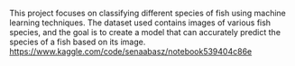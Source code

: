 This project focuses on classifying different species of fish using machine learning techniques. The dataset used contains images of various fish species, and the goal is to create a model that can accurately predict the species of a fish based on its image.
https://www.kaggle.com/code/senaabasz/notebook539404c86e
